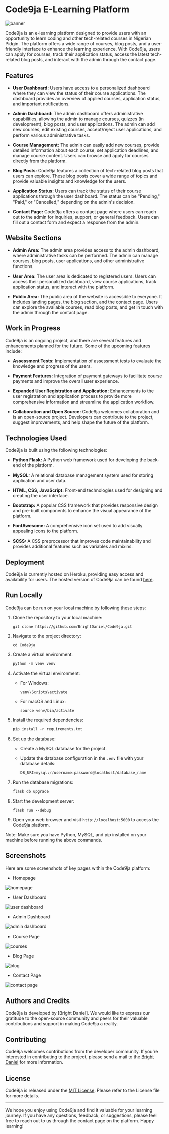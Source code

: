 # Code9ja E-Learning Platform

![banner](https://github.com/BrightDaniel/Code9ja/assets/107191784/7154f600-8019-447b-acb8-07a54661e863)



Code9ja is an e-learning platform designed to provide users with an opportunity to learn coding and other tech-related courses in Nigerian Pidgin. The platform offers a wide range of courses, blog posts, and a user-friendly interface to enhance the learning experience. With Code9ja, users can apply for courses, track their application status, access the latest tech-related blog posts, and interact with the admin through the contact page.

## Features

- **User Dashboard:** Users have access to a personalized dashboard where they can view the status of their course applications. The dashboard provides an overview of applied courses, application status, and important notifications.

- **Admin Dashboard:** The admin dashboard offers administrative capabilities, allowing the admin to manage courses, quizzes (in development), blog posts, and user applications. The admin can add new courses, edit existing courses, accept/reject user applications, and perform various administrative tasks.

- **Course Management:** The admin can easily add new courses, provide detailed information about each course, set application deadlines, and manage course content. Users can browse and apply for courses directly from the platform.

- **Blog Posts:** Code9ja features a collection of tech-related blog posts that users can explore. These blog posts cover a wide range of topics and provide valuable insights and knowledge for the users.

- **Application Status:** Users can track the status of their course applications through the user dashboard. The status can be "Pending," "Paid," or "Cancelled," depending on the admin's decision.

- **Contact Page:** Code9ja offers a contact page where users can reach out to the admin for inquiries, support, or general feedback. Users can fill out a contact form and expect a response from the admin.

## Website Sections

- **Admin Area:** The admin area provides access to the admin dashboard, where administrative tasks can be performed. The admin can manage courses, blog posts, user applications, and other administrative functions.

- **User Area:** The user area is dedicated to registered users. Users can access their personalized dashboard, view course applications, track application status, and interact with the platform.

- **Public Area:** The public area of the website is accessible to everyone. It includes landing pages, the blog section, and the contact page. Users can explore the available courses, read blog posts, and get in touch with the admin through the contact page.

## Work in Progress

Code9ja is an ongoing project, and there are several features and enhancements planned for the future. Some of the upcoming features include:

- **Assessment Tests:** Implementation of assessment tests to evaluate the knowledge and progress of the users.

- **Payment Features:** Integration of payment gateways to facilitate course payments and improve the overall user experience.

- **Expanded User Registration and Application:** Enhancements to the user registration and application process to provide more comprehensive information and streamline the application workflow.

- **Collaboration and Open Source:** Code9ja welcomes collaboration and is an open-source project. Developers can contribute to the project, suggest improvements, and help shape the future of the platform.

## Technologies Used

Code9ja is built using the following technologies:

- **Python Flask:** A Python web framework used for developing the back-end of the platform.

- **MySQL:** A relational database management system used for storing application and user data.

- **HTML, CSS, JavaScript:** Front-end technologies used for designing and creating the user interface.

- **Bootstrap:** A popular CSS framework that provides responsive design and pre-built components to enhance the visual appearance of the platform.

- **FontAwesome:** A comprehensive icon set used to add visually appealing icons to the platform.

- **SCSS:** A CSS preprocessor that improves code maintainability and provides additional features such as variables and mixins.

## Deployment

Code9ja is currently hosted on Heroku, providing easy access and availability for users. The hosted version of Code9ja can be found [here](https://code9ja-cb567a167dcd.herokuapp.com/). 

## Run Locally

Code9ja can be run on your local machine by following these steps:

1. Clone the repository to your local machine:

   ```
   git clone https://github.com/BrightDaniel/Code9ja.git
   ```

2. Navigate to the project directory:

   ```
   cd Code9ja
   ```

3. Create a virtual environment:

   ```
   python -m venv venv
   ```

4. Activate the virtual environment:

   - For Windows:

     ```
     venv\Scripts\activate
     ```

   - For macOS and Linux:

     ```
     source venv/bin/activate
     ```

5. Install the required dependencies:

   ```
   pip install -r requirements.txt
   ```

6. Set up the database:

   - Create a MySQL database for the project.

   - Update the database configuration in the `.env` file with your database details:

     ```python
     DB_URI=mysql://username:password@localhost/database_name
     ```

7. Run the database migrations:

   ```
   flask db upgrade
   ```

8. Start the development server:

   ```
   flask run --debug
   ```

9. Open your web browser and visit `http://localhost:5000` to access the Code9ja platform.

Note: Make sure you have Python, MySQL, and pip installed on your machine before running the above commands.



## Screenshots

Here are some screenshots of key pages within the Code9ja platform:

- Homepage

![homepage](https://github.com/BrightDaniel/Code9ja/assets/107191784/2f2704c7-457f-465b-a0eb-68d371ec82e0)


- User Dashboard

![user dashboard](https://github.com/BrightDaniel/Code9ja/assets/107191784/775a5cc8-c419-4295-a3cd-ab34c16594dd)



- Admin Dashboard

![admin dashboard](https://github.com/BrightDaniel/Code9ja/assets/107191784/df03b55b-04cc-4374-a3f2-33df5868d93d)



- Course Page

![courses](https://github.com/BrightDaniel/Code9ja/assets/107191784/57c09ec8-5da2-4a22-926c-a1d401964632)


- Blog Page

![blog](https://github.com/BrightDaniel/Code9ja/assets/107191784/c6676658-bb44-433d-92df-7aed7bc42cba)


- Contact Page

![contact page](https://github.com/BrightDaniel/Code9ja/assets/107191784/29644b26-c537-4fa8-b936-5c574f906a22)



## Authors and Credits

Code9ja is developed by [Bright Daniel]. We would like to express our gratitude to the open-source community and peers for their valuable contributions and support in making Code9ja a reality.

## Contributing

Code9ja welcomes contributions from the developer community. If you're interested in contributing to the project, please send a mail to the [Bright Daniel](brightdaniel5050@gmail.com) for more information.

## License

Code9ja is released under the [MIT License](LICENSE). Please refer to the License file for more details.

---

We hope you enjoy using Code9ja and find it valuable for your learning journey. If you have any questions, feedback, or suggestions, please feel free to reach out to us through the contact page on the platform. Happy learning!

